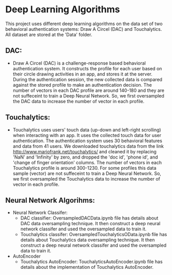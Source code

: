 
# Deep Learning Algorithms
This project uses different deep learning algorithms on the data set of two behavioral authentication systems: Draw A Circel (DAC) and Touchalytics. All dataset are stored at the 'Data' folder.

## DAC:
* Draw A Circel (DAC) is a challenge-response based behavioral authentication system. It constructs the profile for each user based on their circle drawing activities in an app, and stores it at the server. During the authentication session, the new collected data is compared against the stored profile to make an authentication decision. The number of vectors in each DAC profile are around 140-180 and they are not suffeceint to train a Deep Neural Network. So, we first oversampled the DAC data to increase the number of vector in each profile. 


## Touchalytics:
* Touchalytics uses users' touch data (up-down and left-right scrolling) when interacting with an app. It uses the collected touch data for user authentication. The authentication system uses 30 behavioral features and data from 41 users. We downloaded touchalytics data from the link http://www.mariofrank.net/touchalytics/ and cleaned it by replacing 'NaN' and 'Infinity' by zero, and dropped the 'doc id', 'phone id', and 'change of finger orientation' columns. The number of vectors in each Touchalytics profile is around 300-1230. For some profiles this data sample (vector) are not suffeceint to train a Deep Neural Network. So, we first oversampled the Touchalytics data to increase the number of vector in each profile.

## Neural Network Algorihms:
* Neural Network Classifer: 
  * DAC classifier: OversampledDACData.ipynb file has details about DAC data oversampling technique. It then construct a deep neural network classifer and used the oversampled data to train it.
  * Touchalytics classifer: OversampledTouchalyticsOData.ipynb file has details about Touchalytics data oversampling technique. It then construct a deep neural network classifer and used the oversampled data to train it.
* AutoEncoder 
  * Touchalytics AutoEncoder: TouchalyticsAutoEncoder.ipynb file has details about the implementation of Touchalytics AutoEncoder.
